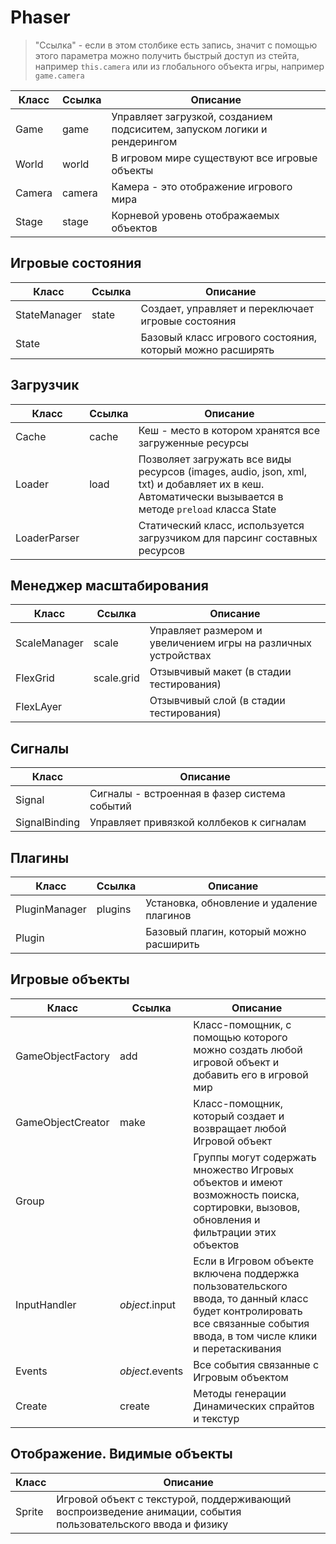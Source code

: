 # Phaser

> "Ссылка" - если в этом столбике есть запись, значит с помощью этого параметра можно получить быстрый доступ из стейта, например `this.camera` или из глобального объекта игры, например `game.camera`

| Класс | Ссылка | Описание |
| --- | --- | --- |
| Game | game | Управляет загрузкой, созданием подсиситем, запуском логики и рендерингом |
| World | world | В игровом мире существуют все игровые объекты |
| Camera | camera | Камера - это отображение игрового мира |
| Stage | stage | Корневой уровень отображаемых объектов |

## Игровые состояния

| Класс | Ссылка | Описание |
| --- | --- | --- |
| StateManager | state | Создает, управляет и переключает игровые состояния |
| State |  | Базовый класс игрового состояния, который можно расширять |

## Загрузчик

| Класс | Ссылка | Описание |
| --- | --- | --- |
| Cache | cache | Кеш - место в котором хранятся все загруженные ресурсы |
| Loader | load | Позволяет загружать все виды ресурсов (images, audio, json, xml, txt) и добавляет их в кеш. Автоматически вызывается в методе `preload` класса State |
| LoaderParser | | Статический класс, используется загрузчиком для парсинг составных ресурсов |

## Менеджер масштабирования

| Класс | Ссылка | Описание |
| --- | --- | --- |
| ScaleManager | scale | Управляет размером и увеличением игры на различных устройствах |
| FlexGrid | scale.grid | Отзывчивый макет (в стадии тестирования) |
| FlexLAyer | | Отзывчивый слой (в стадии тестирования) |

## Сигналы

| Класс | Описание |
| --- | --- |
| Signal | Сигналы - встроенная в фазер система событий |
| SignalBinding | Управляет привязкой коллбеков к сигналам |

## Плагины

| Класс | Ссылка | Описание |
| --- | --- | --- |
| PluginManager | plugins | Установка, обновление и удаление плагинов |
| Plugin |  | Базовый плагин, который можно расширить |

## Игровые объекты

| Класс | Ссылка | Описание |
| --- | --- | --- |
| GameObjectFactory | add | Класс-помощник, с помощью которого можно создать любой игровой объект и добавить его в игровой мир |
| GameObjectCreator | make | Класс-помощник, который создает и возвращает любой Игровой объект |
| Group | | Группы могут содержать множество Игровых объектов и имеют возможность поиска, сортировки, вызовов, обновления и фильтрации этих объектов |
| InputHandler | _object_.input | Если в Игровом объекте включена поддержка пользовательского ввода, то данный класс будет контролировать все связанные события ввода, в том числе клики и перетаскивания |
| Events | _object_.events | Все события связанные с Игровым объектом |
| Create | create | Методы генерации Динамических спрайтов и текстур |

## Отображение.  Видимые объекты

| Класс | Описание |
| --- | --- |
| Sprite | Игровой объект с текстурой, поддерживающий воспроизведение анимации, события пользовательского ввода и физику |
